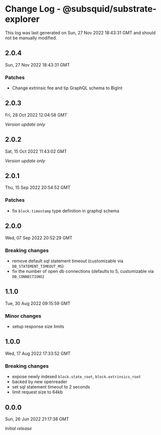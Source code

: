 # Change Log - @subsquid/substrate-explorer

This log was last generated on Sun, 27 Nov 2022 18:43:31 GMT and should not be manually modified.

## 2.0.4
Sun, 27 Nov 2022 18:43:31 GMT

### Patches

- Change extrinsic fee and tip GraphQL schema to BigInt

## 2.0.3
Fri, 28 Oct 2022 12:04:58 GMT

_Version update only_

## 2.0.2
Sat, 15 Oct 2022 11:43:02 GMT

_Version update only_

## 2.0.1
Thu, 15 Sep 2022 20:54:52 GMT

### Patches

- fix `block.timestamp` type definition in graphql schema

## 2.0.0
Wed, 07 Sep 2022 20:52:29 GMT

### Breaking changes

- remove default sql statement timeout (customizable via `DB_STATEMENT_TIMEOUT_MS`)
- fix the number of open db connections (defaults to 5, customizable via `DB_CONNECTIONS`)

## 1.1.0
Tue, 30 Aug 2022 09:15:59 GMT

### Minor changes

- setup response size limits

## 1.0.0
Wed, 17 Aug 2022 17:33:52 GMT

### Breaking changes

- expose newly indexed `block.state_root`, `block.extrinsics_root`
- backed by new openreader
- set sql statement timeout to 2 seconds
- limit request size to 64kb

## 0.0.0
Sun, 26 Jun 2022 21:17:38 GMT

_Initial release_

